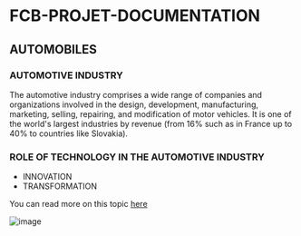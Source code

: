 # FCB-PROJET-DOCUMENTATION
## AUTOMOBILES
### AUTOMOTIVE INDUSTRY
The automotive industry comprises a wide range of companies and organizations involved in the design, development, manufacturing, marketing, selling, repairing, and modification of motor vehicles. It is one of the world's largest industries by revenue (from 16% such as in France up to 40% to countries like Slovakia).

### ROLE OF TECHNOLOGY IN THE AUTOMOTIVE INDUSTRY
- INNOVATION
- TRANSFORMATION
  
You can read more on this topic [here](https://en.wikipedia.org/wiki/Automotive_industry)



![image](https://github.com/Abigail-Akinsulore/FCB-PROJET-DOCUMENTATION/assets/171024227/fdf8750c-5dcc-437e-a794-3bd23b082c34)
